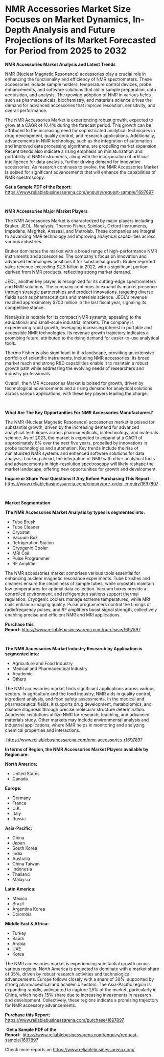 <p><h1>NMR Accessories Market Size Focuses on Market Dynamics, In-Depth Analysis and Future Projections of its Market Forecasted for Period from 2025 to 2032</h1></p><p><strong>NMR Accessories Market Analysis and Latest Trends</strong></p>
<p><p>NMR (Nuclear Magnetic Resonance) accessories play a crucial role in enhancing the functionality and efficiency of NMR spectrometers. These accessories include sample holders, temperature control devices, probe enhancements, and software solutions that aid in sample preparation, data acquisition, and analysis. The growing adoption of NMR in various fields such as pharmaceuticals, biochemistry, and materials science drives the demand for advanced accessories that improve resolution, sensitivity, and overall performance.</p><p>The NMR Accessories Market is experiencing robust growth, expected to grow at a CAGR of 10.4% during the forecast period. This growth can be attributed to the increasing need for sophisticated analytical techniques in drug development, quality control, and research applications. Additionally, advancements in NMR technology, such as the integration of automation and improved data processing algorithms, are propelling market expansion. Recent trends also indicate a rising emphasis on miniaturization and portability of NMR instruments, along with the incorporation of artificial intelligence for data analysis, further driving demand for innovative accessories. As research continues to evolve, the NMR Accessories Market is poised for significant advancements that will enhance the capabilities of NMR spectroscopy.</p></p>
<p><strong>Get a Sample PDF of the Report:&nbsp;</strong> <a href="https://www.reliablebusinessarena.com/enquiry/request-sample/1697897?utm_campaign=2868&utm_medium=2&utm_source=Github&utm_content=ia&utm_term=24032025&utm_id=nmr-accessories">https://www.reliablebusinessarena.com/enquiry/request-sample/1697897</a></p>
<p>&nbsp;</p>
<p><strong>NMR Accessories Major Market Players</strong></p>
<p><p>The NMR Accessories Market is characterized by major players including Bruker, JEOL, Nanalysis, Thermo Fisher, Spinlock, Oxford Instruments, Impedans, Magritek, Anasazi, and Metrolab. These companies are integral to advancing NMR technology and improving analytical capabilities across various industries.</p><p>Bruker dominates the market with a broad range of high-performance NMR instruments and accessories. The company's focus on innovation and advanced technologies positions it for substantial growth. Bruker reported sales revenue exceeding $2.3 billion in 2022, with a significant portion derived from NMR products, reflecting strong market demand.</p><p>JEOL, another key player, is recognized for its cutting-edge spectrometers and NMR solutions. The company continues to expand its market presence through strategic partnerships and product innovations, targeting diverse fields such as pharmaceuticals and materials science. JEOL's revenue reached approximately $700 million in the last fiscal year, signaling its competitive stance.</p><p>Nanalysis is notable for its compact NMR systems, appealing to the educational and small-scale industrial markets. The company is experiencing rapid growth, leveraging increasing interest in portable and accessible NMR technologies. Its revenue growth trajectory indicates a promising future, attributed to the rising demand for easier-to-use analytical tools.</p><p>Thermo Fisher is also significant in this landscape, providing an extensive portfolio of scientific instruments, including NMR accessories. Its broad market reach and strong R&D capabilities enable it to maintain a robust growth path while addressing the evolving needs of researchers and industry professionals.</p><p>Overall, the NMR Accessories Market is poised for growth, driven by technological advancements and a rising demand for analytical solutions across various applications, with these key players leading the charge.</p></p>
<p>&nbsp;</p>
<p><strong>What Are The Key Opportunities For NMR Accessories Manufacturers?</strong></p>
<p><p>The NMR (Nuclear Magnetic Resonance) accessories market is poised for substantial growth, driven by the increasing demand for advanced analytical techniques across pharmaceuticals, biotechnology, and materials science. As of 2023, the market is expected to expand at a CAGR of approximately 6% over the next five years, propelled by innovations in probe technologies and automation. Key trends include the rise of miniaturized NMR systems and enhanced software solutions for data analysis. Looking ahead, the integration of NMR with other analytical tools and advancements in high-resolution spectroscopy will likely reshape the market landscape, offering new opportunities for growth and development.</p></p>
<p><strong>Inquire or Share Your Questions If Any Before Purchasing This Report:</strong> <a href="https://www.reliablebusinessarena.com/enquiry/pre-order-enquiry/1697897?utm_campaign=2868&utm_medium=2&utm_source=Github&utm_content=ia&utm_term=24032025&utm_id=nmr-accessories">https://www.reliablebusinessarena.com/enquiry/pre-order-enquiry/1697897</a></p>
<p>&nbsp;</p>
<p><strong>Market Segmentation</strong></p>
<p><strong>The NMR Accessories Market Analysis by types is segmented into:</strong></p>
<p><ul><li>Tube Brush</li><li>Tube Cleaner</li><li>Cryostat</li><li>Vacuum Box</li><li>Refrigeration Station</li><li>Cryogenic Cooler</li><li>MRI Coil</li><li>Pulse Programmer</li><li>RF Amplifier</li></ul></p>
<p><p>The NMR accessories market comprises various tools essential for enhancing nuclear magnetic resonance experiments. Tube brushes and cleaners ensure the cleanliness of sample tubes, while cryostats maintain low temperatures for optimal data collection. Vacuum boxes provide a controlled environment, and refrigeration stations support thermal regulation. Cryogenic coolers manage extreme temperatures, while MRI coils enhance imaging quality. Pulse programmers control the timings of radiofrequency pulses, and RF amplifiers boost signal strength, collectively enabling precise and efficient NMR and MRI applications.</p></p>
<p><strong>Purchase this Report:&nbsp;</strong><a href="https://www.reliablebusinessarena.com/purchase/1697897?utm_campaign=2868&utm_medium=2&utm_source=Github&utm_content=ia&utm_term=24032025&utm_id=nmr-accessories">https://www.reliablebusinessarena.com/purchase/1697897</a></p>
<p>&nbsp;</p>
<p><strong>The NMR Accessories Market Industry Research by Application is segmented into:</strong></p>
<p><ul><li>Agriculture and Food Industry</li><li>Medical and Pharmaceutical Industry</li><li>Academic</li><li>Others</li></ul></p>
<p><p>The NMR accessories market finds significant applications across various sectors. In agriculture and the food industry, NMR aids in quality control, ingredient analysis, and food safety assessments. In the medical and pharmaceutical fields, it supports drug development, metabolomics, and disease diagnosis through precise molecular structure determination. Academic institutions utilize NMR for research, teaching, and advanced materials study. Other markets may include environmental analysis and industrial applications, where NMR helps in monitoring and analyzing chemical properties and interactions.</p></p>
<p><a href="https://www.reliablebusinessarena.com/nmr-accessories-r1697897?utm_campaign=2868&utm_medium=2&utm_source=Github&utm_content=ia&utm_term=24032025&utm_id=nmr-accessories">&nbsp;https://www.reliablebusinessarena.com/nmr-accessories-r1697897</a></p>
<p><strong>In terms of Region, the NMR Accessories Market Players available by Region are:</strong></p>
<p>
    <p> <strong> North America: </strong>
        <ul>
            <li>United States</li>
            <li>Canada</li>
        </ul>
        </p> 
    <p> <strong> Europe: </strong>
        <ul>
            <li>Germany</li>
            <li>France</li>
            <li>U.K.</li>
            <li>Italy</li>
            <li>Russia</li>
        </ul>
        </p> 
    <p> <strong> Asia-Pacific: </strong>
        <ul>
            <li>China</li>
            <li>Japan</li>
            <li>South Korea</li>
            <li>India</li>
            <li>Australia</li>
            <li>China Taiwan</li>
            <li>Indonesia</li>
            <li>Thailand</li>
            <li>Malaysia</li>
        </ul>
        </p> 
    <p> <strong> Latin America: </strong>
        <ul>
            <li>Mexico</li>
            <li>Brazil</li>
            <li>Argentina Korea</li>
            <li>Colombia</li>
        </ul>
        </p> 
    <p> <strong> Middle East & Africa: </strong>
        <ul>
            <li>Turkey</li>
            <li>Saudi</li>
            <li>Arabia</li>
            <li>UAE</li>
            <li>Korea</li>
        </ul>
    </p>
    </p>
<p><p>The NMR accessories market is experiencing substantial growth across various regions. North America is projected to dominate with a market share of 35%, driven by robust research activities and technological advancements. Europe follows closely with a share of 30%, supported by strong pharmaceutical and academic sectors. The Asia-Pacific region is expanding rapidly, anticipated to capture 25% of the market, particularly in China, which holds 15% share due to increasing investments in research and development. Collectively, these regions indicate a promising trajectory for NMR accessory advancements.</p></p>
<p><strong>Purchase this Report: </strong><a href="https://www.reliablebusinessarena.com/purchase/1697897?utm_campaign=2868&utm_medium=2&utm_source=Github&utm_content=ia&utm_term=24032025&utm_id=nmr-accessories">https://www.reliablebusinessarena.com/purchase/1697897</a></p>
<p>&nbsp;<strong>Get a Sample PDF of the Report:&nbsp;&nbsp;</strong><a href="https://www.reliablebusinessarena.com/enquiry/request-sample/1697897?utm_campaign=2868&utm_medium=2&utm_source=Github&utm_content=ia&utm_term=24032025&utm_id=nmr-accessories">https://www.reliablebusinessarena.com/enquiry/request-sample/1697897</a></p>
<p><strong></strong></p>
<p>Check more reports on <a href="https://www.reliablebusinessarena.com/?utm_campaign=2868&utm_medium=2&utm_source=Github&utm_content=ia&utm_term=24032025&utm_id=nmr-accessories">https://www.reliablebusinessarena.com/</a></p>